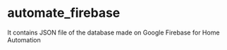 # automate_firebase
It contains JSON file of the database made on Google Firebase for Home Automation
